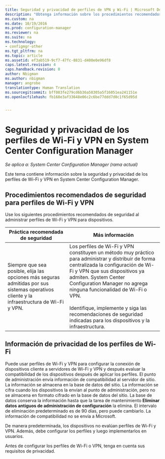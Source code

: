 ```yaml
---
title: Seguridad y privacidad de perfiles de VPN y Wi-Fi | Microsoft Docs
description: "Obtenga información sobre los procedimientos recomendados de seguridad para administrar perfiles de Wi-Fi y VPN de dispositivos en System Center Configuration Manager."
ms.custom: na
ms.date: 10/19/2016
ms.prod: configuration-manager
ms.reviewer: na
ms.suite: na
ms.technology:
- configmgr-other
ms.tgt_pltfrm: na
ms.topic: article
ms.assetid: ef3ab519-9cf7-47fc-8831-d400e0e96df8
caps.latest.revision: 4
caps.handback.revision: 0
author: Nbigman
ms.author: nbigman
manager: angrobe
translationtype: Human Translation
ms.sourcegitcommit: bff083fe279cd6b36a58305a5f16051ea241151e
ms.openlocfilehash: fb168e3af33648e06c2c6be77ddd7d0c1f65d95d


---
```

# <a name="security-and-privacy-for-wi-fi-and-vpn-profiles-in-system-center-configuration-manager"></a>Seguridad y privacidad de los perfiles de Wi-Fi y VPN en System Center Configuration Manager

*Se aplica a: System Center Configuration Manager (rama actual)*


Este tema contiene información sobre la seguridad y privacidad de los perfiles de Wi-Fi y VPN en System Center Configuration Manager.  

##  <a name="a-namebkmksecurityremoteconnectionsa-security-best-practices-for-wi-fi--and-vpn-profiles"></a><a name="BKMK_Security_RemoteConnections"></a> Procedimientos recomendados de seguridad para perfiles de Wi-Fi y VPN  
 Use los siguientes procedimientos recomendados de seguridad al administrar perfiles de Wi-Fi y VPN para dispositivos.  

|Práctica recomendada de seguridad|Más información|  
|----------------------------|----------------------|  
|Siempre que sea posible, elija las opciones más seguras admitidas por sus sistemas operativos cliente y la infraestructura de Wi-Fi y VPN.|Los perfiles de Wi-Fi y VPN constituyen un método muy práctico para administrar y distribuir de forma centralizada la configuración de Wi-Fi y VPN que sus dispositivos ya admiten. System Center Configuration Manager no agrega ninguna funcionalidad de Wi-Fi o VPN.<br /><br /> Identifique, implemente y siga las recomendaciones de seguridad indicadas para los dispositivos y la infraestructura.|  

## <a name="privacy-information-for-wi-fi-profiles"></a>Información de privacidad de los perfiles de Wi-Fi  
 Puede usar perfiles de Wi-Fi y VPN para configurar la conexión de dispositivos cliente a servidores de Wi-Fi y VPN y después evaluar la compatibilidad de los dispositivos después de aplicar los perfiles. El punto de administración envía información de compatibilidad al servidor de sitio. La información se almacena en la base de datos del sitio. La información se cifra cuando los dispositivos la envían al punto de administración, pero no se almacena en formato cifrado en la base de datos del sitio. La base de datos conserva la información hasta que la tarea de mantenimiento **Eliminar datos antiguos de administración de configuración** la elimina. El intervalo de eliminación predeterminado es de 90 días, pero puede cambiarlo. La información de compatibilidad no se envía a Microsoft.  

 De manera predeterminada, los dispositivos no evalúan perfiles de Wi-Fi y VPN. Además, debe configurar los perfiles y luego implementarlos en usuarios.  

 Antes de configurar los perfiles de Wi-Fi o VPN, tenga en cuenta sus requisitos de privacidad.  



<!--HONumber=Dec16_HO3-->



